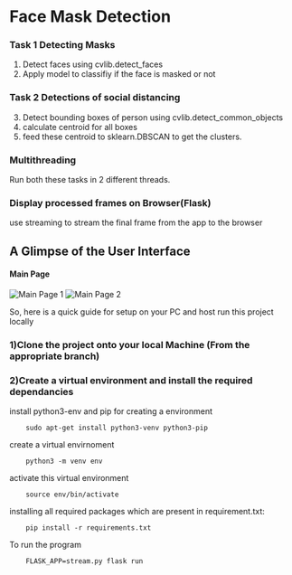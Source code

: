 # Face Mask Detection

### Task 1 Detecting Masks
1. Detect faces using cvlib.detect_faces
2. Apply model to classifiy if the face is masked or not 

### Task 2 Detections of social distancing
3. Detect bounding boxes of person using cvlib.detect_common_objects 
4. calculate centroid for all boxes
5. feed these centroid to sklearn.DBSCAN to get the clusters.

### Multithreading 
Run both these tasks in 2 different threads.

### Display processed frames on Browser(Flask)
use streaming to stream the final frame from the app to the browser



## A Glimpse of the User Interface
#### Main Page
![Main Page 1](.SS/ss1.png)
![Main Page 2](.SS/ss2.png)

<p> 
So, here is a quick guide for setup on your PC and host run this project locally

### 1)Clone the project onto your local Machine (From the appropriate branch)
### 2)Create a virtual environment and install the required dependancies

install python3-env and pip for creating a environment

        sudo apt-get install python3-venv python3-pip


create a virtual envirnoment

        python3 -m venv env

activate this virtual environment

        source env/bin/activate

installing all required packages which are present in requirement.txt:

	    pip install -r requirements.txt


To run the program 

        FLASK_APP=stream.py flask run

